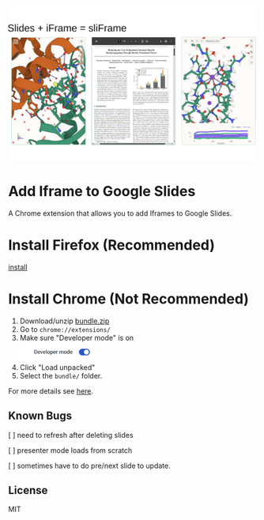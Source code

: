 <img src='demo.jpg'>

# Add Iframe to Google Slides 

A Chrome extension that allows you to add Iframes to Google Slides. 

# Install Firefox (Recommended) 
<a href="https://logmd.b-cdn.net/public/01cd3954aa55427d9f33-0.0.2.xpi">install</a>

# Install Chrome (Not Recommended)
1. Download/unzip <a href='https://github.com/log-md/logmd/archive/refs/heads/main.zip' target='_blank'>bundle.zip</a>
2. Go to `chrome://extensions/`
3. Make sure "Developer mode" is on <br><img src='devmode.png' height=40/>
4. Click "Load unpacked"
5. Select the `bundle/` folder. 

For more details see [here](https://dev.to/ben/how-to-install-chrome-extensions-manually-from-github-1612). 

## Known Bugs 

[ ] need to refresh after deleting slides 

[ ] presenter mode loads from scratch 

[ ] sometimes have to do pre/next slide to update. 

## License

MIT
